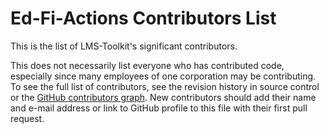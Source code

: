 # Ed-Fi-Actions Contributors List

This is the list of LMS-Toolkit's significant contributors.

This does not necessarily list everyone who has contributed code, especially
since many employees of one corporation may be contributing. To see the full
list of contributors, see the revision history in source control or the [GitHub
contributors
graph](https://github.com/Ed-Fi-Exchange-OSS/Ed-Fi-Actions/graphs/contributors).
New contributors should add their name and e-mail address or link to GitHub
profile to this file with their first pull request.
